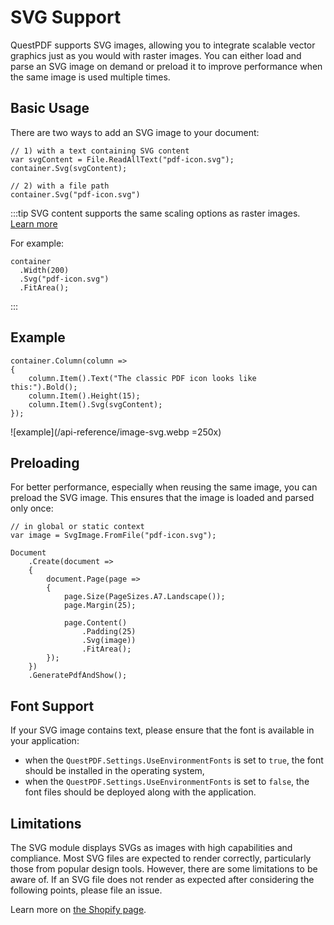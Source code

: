 # SVG Support

QuestPDF supports SVG images, allowing you to integrate scalable vector graphics just as you would with raster images. 
You can either load and parse an SVG image on demand or preload it to improve performance when the same image is used multiple times.


## Basic Usage

There are two ways to add an SVG image to your document:

```c#{11-12}
// 1) with a text containing SVG content
var svgContent = File.ReadAllText("pdf-icon.svg");
container.Svg(svgContent);

// 2) with a file path
container.Svg("pdf-icon.svg")
```

:::tip
SVG content supports the same scaling options as raster images. [Learn more](/api-reference/image/basics.html#image-scaling)

For example:
```c#{4}
container
  .Width(200)
  .Svg("pdf-icon.svg")
  .FitArea();
```
:::


## Example

```c#{5}
container.Column(column =>
{
    column.Item().Text("The classic PDF icon looks like this:").Bold();
    column.Item().Height(15);
    column.Item().Svg(svgContent);
});
```

![example](/api-reference/image-svg.webp =250x)


## Preloading

For better performance, especially when reusing the same image, you can preload the SVG image. 
This ensures that the image is loaded and parsed only once:

```c#{1-2,14-15}
// in global or static context
var image = SvgImage.FromFile("pdf-icon.svg");

Document
    .Create(document =>
    {
        document.Page(page =>
        {
            page.Size(PageSizes.A7.Landscape());
            page.Margin(25);
            
            page.Content()
                .Padding(25)
                .Svg(image))
                .FitArea();
        });
    })
    .GeneratePdfAndShow();
```

## Font Support

If your SVG image contains text, please ensure that the font is available in your application:
- when the `QuestPDF.Settings.UseEnvironmentFonts` is set to `true`, the font should be installed in the operating system,
- when the `QuestPDF.Settings.UseEnvironmentFonts` is set to `false`, the font files should be deployed along with the application.


## Limitations

The SVG module displays SVGs as images with high capabilities and compliance.
Most SVG files are expected to render correctly, particularly those from popular design tools.
However, there are some limitations to be aware of.
If an SVG file does not render as expected after considering the following points, please file an issue.

Learn more on [the Shopify page](https://shopify.github.io/react-native-skia/docs/images-svg/#svg-support).


